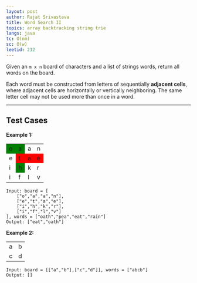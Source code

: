 ```yaml
---
layout: post
author: Rajat Srivastava
title: Word Search II
topics: array backtracking string trie
langs: java
tc: O(nm)
sc: O(w)
leetid: 212
---
```


Given an `m x n` board of characters and a list of strings words, return all words on the board.

Each word must be constructed from letters of sequentially **adjacent cells**, 
where adjacent cells are horizontally or vertically neighboring. 
The same letter cell may not be used more than once in a word.

---

## Test Cases

**Example 1:**

<table>
    <tr>
        <td style="background-color: green">o</td>
        <td style="background-color: green">a</td>
        <td>a</td>
        <td>n</td>
    </tr>
    <tr>
        <td>e</td>
        <td style="background-color: red">t</td>
        <td style="background-color: red">a</td>
        <td style="background-color: red">e</td>
    </tr>
    <tr>
        <td>i</td>
        <td style="background-color: green">h</td>
        <td>k</td>
        <td>r</td>
    </tr>
    <tr>
        <td>i</td>
        <td>f</td>
        <td>l</td>
        <td>v</td>
    </tr>
</table>


```
Input: board = [
    ["o","a","a","n"],
    ["e","t","a","e"],
    ["i","h","k","r"],
    ["i","f","l","v"]
], words = ["oath","pea","eat","rain"]
Output: ["eat","oath"]
```

**Example 2:** 

<table>
    <tr>
        <td>a</td>
        <td>b</td>
    </tr>
    <tr>
        <td>c</td>
        <td>d</td>
    </tr>
</table>

```
Input: board = [["a","b"],["c","d"]], words = ["abcb"]
Output: []
```